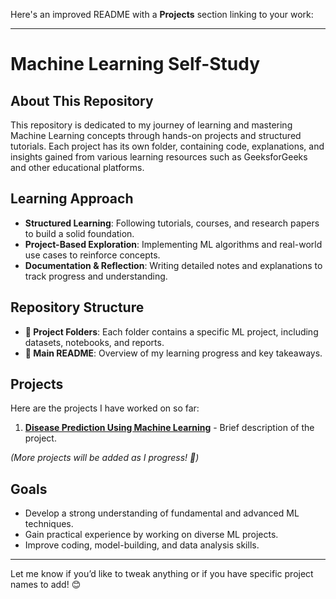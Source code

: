 Here's an improved README with a **Projects** section linking to your work:  

---

# Machine Learning Self-Study  

## About This Repository  
This repository is dedicated to my journey of learning and mastering Machine Learning concepts through hands-on projects and structured tutorials. Each project has its own folder, containing code, explanations, and insights gained from various learning resources such as GeeksforGeeks and other educational platforms.  

## Learning Approach  
- **Structured Learning**: Following tutorials, courses, and research papers to build a solid foundation.  
- **Project-Based Exploration**: Implementing ML algorithms and real-world use cases to reinforce concepts.  
- **Documentation & Reflection**: Writing detailed notes and explanations to track progress and understanding.  

## Repository Structure  
- **📂 Project Folders**: Each folder contains a specific ML project, including datasets, notebooks, and reports.  
- **📄 Main README**: Overview of my learning progress and key takeaways.  

## Projects  
Here are the projects I have worked on so far:  

1. **[Disease Prediction Using Machine Learning](./Health_Care/Disease_Prediction_Using_Machine_Learning/)** - Brief description of the project.  


*(More projects will be added as I progress! 🚀)*  

## Goals  
- Develop a strong understanding of fundamental and advanced ML techniques.  
- Gain practical experience by working on diverse ML projects.  
- Improve coding, model-building, and data analysis skills.  

---  

Let me know if you’d like to tweak anything or if you have specific project names to add! 😊
